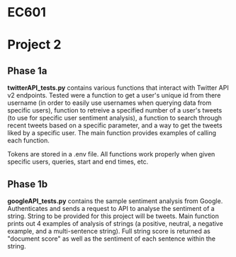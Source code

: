 # EC601

# Project 2

## Phase 1a
**twitterAPI_tests.py** contains various functions that interact with Twitter API v2 endpoints. Tested were a function to get a user's unique id from there username (in order to easily use usernames when querying data from specific users), function to retreive a specified number of a user's tweets (to use for specific user sentiment analysis), a function to search through recent tweets based on a specific parameter, and a way to get the tweets liked by a specific user. The main function provides examples of calling each function.  

Tokens are stored in a .env file. All functions work properly when given specific users, queries, start and end times, etc.

## Phase 1b
**googleAPI_tests.py** contains the sample sentiment analysis from Google. Authenticates and sends a request to API to analyse the sentiment of a string. String to be provided for this project will be tweets. Main function prints out 4 examples of analysis of strings (a positive, neutral, a negative example, and a multi-sentence string). Full string score is returned as "document score" as well as the sentiment of each sentence within the string.
